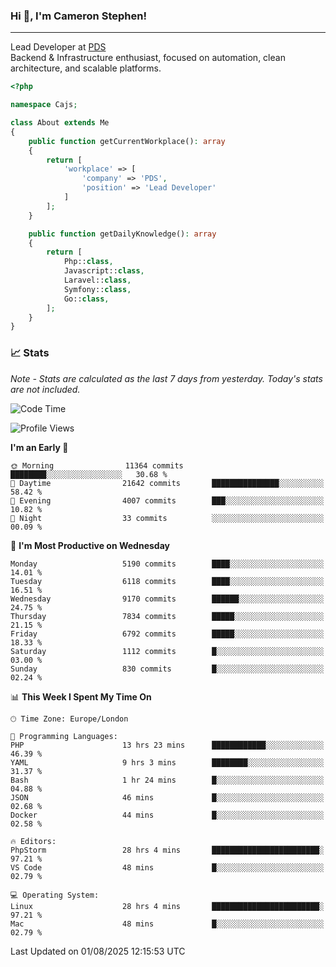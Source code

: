 ### Hi 👋, I'm Cameron Stephen!

---

Lead Developer at [PDS](https://prindatasolutions.co.uk)  
Backend & Infrastructure enthusiast, focused on automation, clean architecture, and scalable platforms.


```php
<?php

namespace Cajs;

class About extends Me
{
    public function getCurrentWorkplace(): array
    {
        return [
            'workplace' => [
                'company' => 'PDS',
                'position' => 'Lead Developer'
            ]
        ];
    }

    public function getDailyKnowledge(): array
    {
        return [
            Php::class,
            Javascript::class,
            Laravel::class,
            Symfony::class,
            Go::class,
        ];
    }
}
```

### 📈 Stats
<p><em>Note - Stats are calculated as the last 7 days from yesterday. Today's stats are not included.</em></p>


<!--START_SECTION:waka-->
![Code Time](http://img.shields.io/badge/Code%20Time-4%2C621%20hrs%2042%20mins-blue)

![Profile Views](http://img.shields.io/badge/Profile%20Views-0-blue)

**I'm an Early 🐤** 

```text
🌞 Morning                11364 commits       ████████░░░░░░░░░░░░░░░░░   30.68 % 
🌆 Daytime                21642 commits       ███████████████░░░░░░░░░░   58.42 % 
🌃 Evening                4007 commits        ███░░░░░░░░░░░░░░░░░░░░░░   10.82 % 
🌙 Night                  33 commits          ░░░░░░░░░░░░░░░░░░░░░░░░░   00.09 % 
```
📅 **I'm Most Productive on Wednesday** 

```text
Monday                   5190 commits        ████░░░░░░░░░░░░░░░░░░░░░   14.01 % 
Tuesday                  6118 commits        ████░░░░░░░░░░░░░░░░░░░░░   16.51 % 
Wednesday                9170 commits        ██████░░░░░░░░░░░░░░░░░░░   24.75 % 
Thursday                 7834 commits        █████░░░░░░░░░░░░░░░░░░░░   21.15 % 
Friday                   6792 commits        █████░░░░░░░░░░░░░░░░░░░░   18.33 % 
Saturday                 1112 commits        █░░░░░░░░░░░░░░░░░░░░░░░░   03.00 % 
Sunday                   830 commits         █░░░░░░░░░░░░░░░░░░░░░░░░   02.24 % 
```


📊 **This Week I Spent My Time On** 

```text
🕑︎ Time Zone: Europe/London

💬 Programming Languages: 
PHP                      13 hrs 23 mins      ████████████░░░░░░░░░░░░░   46.39 % 
YAML                     9 hrs 3 mins        ████████░░░░░░░░░░░░░░░░░   31.37 % 
Bash                     1 hr 24 mins        █░░░░░░░░░░░░░░░░░░░░░░░░   04.88 % 
JSON                     46 mins             █░░░░░░░░░░░░░░░░░░░░░░░░   02.68 % 
Docker                   44 mins             █░░░░░░░░░░░░░░░░░░░░░░░░   02.58 % 

🔥 Editors: 
PhpStorm                 28 hrs 4 mins       ████████████████████████░   97.21 % 
VS Code                  48 mins             █░░░░░░░░░░░░░░░░░░░░░░░░   02.79 % 

💻 Operating System: 
Linux                    28 hrs 4 mins       ████████████████████████░   97.21 % 
Mac                      48 mins             █░░░░░░░░░░░░░░░░░░░░░░░░   02.79 % 
```


 Last Updated on 01/08/2025 12:15:53 UTC
<!--END_SECTION:waka-->
